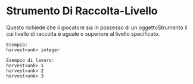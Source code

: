 # Strumento Di Raccolta-Livello

Questo richiede che il giocatore sia in possesso di un oggettoStrumento il cui livello di raccolta è uguale o superiore al livello specificato.

    Esempio:
    harvest<unk> integer
    
    Esempio di lavoro:
    harvest<unk> 1
    harvest<unk> 2
    harvest<unk> 3